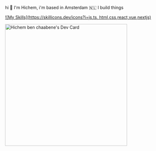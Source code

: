 hi 👋 I'm Hichem, 
i'm based in Amsterdam 🇳🇱 I build things

[![My Skills](https://skillicons.dev/icons?i=js,ts, html,css,react,vue,nextjs)](https://skillicons.dev)

<a href="https://app.daily.dev/hbc"><img src="https://api.daily.dev/devcards/0c9bba84f1344e60a2b33e1b2b24d000.png?r=z0g" width="400" alt="Hichem ben chaabene's Dev Card"/></a>
